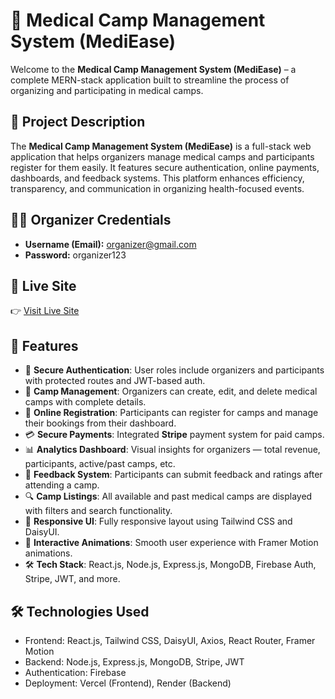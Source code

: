 # 🏥 Medical Camp Management System (MediEase)

Welcome to the **Medical Camp Management System (MediEase)** – a complete MERN-stack application built to streamline the process of organizing and participating in medical camps.

## 📄 Project Description

The **Medical Camp Management System (MediEase)** is a full-stack web application that helps organizers manage medical camps and participants register for them easily. It features secure authentication, online payments, dashboards, and feedback systems. This platform enhances efficiency, transparency, and communication in organizing health-focused events.

## 👨‍⚕️ Organizer Credentials

- **Username (Email):** organizer@gmail.com
- **Password:** organizer123

## 🔗 Live Site

👉 [Visit Live Site](https://your-live-site-url.com)

## 📌 Features

- 🔐 **Secure Authentication**: User roles include organizers and participants with protected routes and JWT-based auth.
- 📅 **Camp Management**: Organizers can create, edit, and delete medical camps with complete details.
- 🧾 **Online Registration**: Participants can register for camps and manage their bookings from their dashboard.
- 💳 **Secure Payments**: Integrated **Stripe** payment system for paid camps.
- 📊 **Analytics Dashboard**: Visual insights for organizers — total revenue, participants, active/past camps, etc.
- 📝 **Feedback System**: Participants can submit feedback and ratings after attending a camp.
- 🔍 **Camp Listings**: All available and past medical camps are displayed with filters and search functionality.
- 📱 **Responsive UI**: Fully responsive layout using Tailwind CSS and DaisyUI.
- 🎨 **Interactive Animations**: Smooth user experience with Framer Motion animations.
- 🛠️ **Tech Stack**: React.js, Node.js, Express.js, MongoDB, Firebase Auth, Stripe, JWT, and more.

## 🛠️ Technologies Used

- Frontend: React.js, Tailwind CSS, DaisyUI, Axios, React Router, Framer Motion
- Backend: Node.js, Express.js, MongoDB, Stripe, JWT
- Authentication: Firebase
- Deployment: Vercel (Frontend), Render (Backend)
